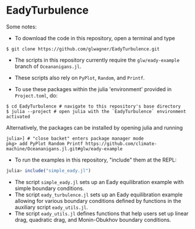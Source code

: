 # EadyTurbulence

Some notes:

* To download the code in this repository, open a terminal and type 

```
$ git clone https://github.com/glwagner/EadyTurbulence.git
```

* The scripts in this repository currently require the `glw/eady-example` branch of `Oceananigans.jl`.

* These scripts also rely on `PyPlot`, `Random`, and `Printf`.

* To use these packages within the julia 'environment' provided in `Project.toml`, do:

```
$ cd EadyTurbulence # navigate to this repository's base directory
$ julia --project # open julia with the `EadyTurbulence` environment activated
```

Alternatively, the packages can be installed by opening julia and running

```
julia>] # "close backet" enters package manager mode
pkg> add PyPlot Random Printf https://github.com/climate-machine/Oceananigans.jl.git#glw/eady-example
```

* To run the examples in this repository, "include" them at the REPL:

```julia
julia> include("simple_eady.jl")
```

* The script `simple_eady.jl` sets up an Eady equilibration example with simple boundary conditions.
* The script `eady_turbulence.jl` sets up an Eady equilibration example allowing for various boundary conditions defined by functions in the auxiliary script `eady_utils.jl`.
* The script `eady_utils.jl` defines functions that help users set up linear drag, quadratic drag, and Monin-Obukhov boundary conditions.

